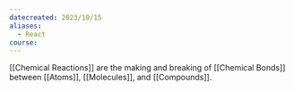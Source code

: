 ```yaml
---
datecreated: 2023/10/15
aliases:
  - React
course:
---
```

[[Chemical Reactions]] are the making and breaking of [[Chemical Bonds]] between [[Atoms]], [[Molecules]], and [[Compounds]].